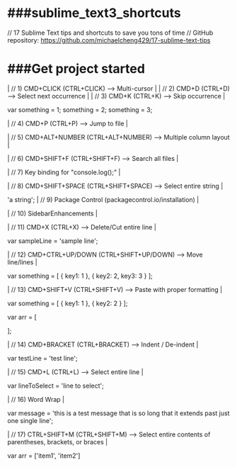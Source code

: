 ###sublime_text3_shortcuts
==========================

// 17 Sublime Text tips and shortcuts to save you tons of time
// GitHub repository: https://github.com/michaelcheng429/17-sublime-text-tips


###Get project started
===============================


| // 1) CMD+CLICK (CTRL+CLICK) --> Multi-cursor |
| // 2) CMD+D (CTRL+D) --> Select next occurrence |
| // 3) CMD+K (CTRL+K) --> Skip occurrence |

var something = 1;
something = 2;
something = 3;

| // 4) CMD+P (CTRL+P) --> Jump to file |

| // 5) CMD+ALT+NUMBER (CTRL+ALT+NUMBER) --> Multiple column layout |

| // 6) CMD+SHIFT+F (CTRL+SHIFT+F) --> Search all files |

| // 7) Key binding for "console.log();" |

| // 8) CMD+SHIFT+SPACE (CTRL+SHIFT+SPACE) --> Select entire string |

'a string';
| // 9) Package Control (packagecontrol.io/installation) |

| // 10) SidebarEnhancements |

| // 11) CMD+X (CTRL+X) --> Delete/Cut entire line |

var sampleLine = 'sample line';

| // 12) CMD+CTRL+UP/DOWN (CTRL+SHIFT+UP/DOWN) --> Move line/lines |

var something = [
    {
        key1: 1
    },
    {
        key2: 2,
        key3: 3
    }
];

| // 13) CMD+SHIFT+V (CTRL+SHIFT+V) --> Paste with proper formatting |

var something = [
    {
        key1: 1
    },
    {
        key2: 2
    }
];

var arr = [
    
];

| // 14) CMD+BRACKET (CTRL+BRACKET) --> Indent / De-indent |

var testLine = 'test line';

| // 15) CMD+L (CTRL+L) --> Select entire line |

var lineToSelect = 'line to select';

| // 16) Word Wrap |

var message = 'this is a test message that is so long that it extends past just one single line';

| // 17) CTRL+SHIFT+M (CTRL+SHIFT+M) --> Select entire contents of parentheses, brackets, or braces |

var arr = ['item1', 'item2']
